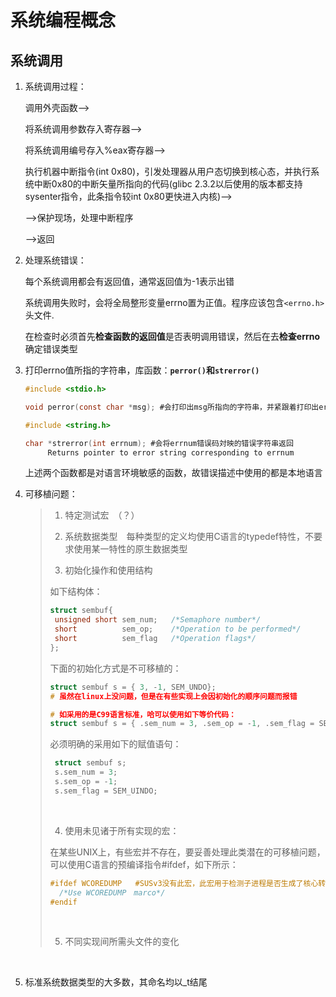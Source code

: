 # 系统编程概念

## 系统调用

1. 系统调用过程：

   调用外壳函数-->

   将系统调用参数存入寄存器-->

   将系统调用编号存入%eax寄存器-->

   执行机器中断指令(int 0x80)，引发处理器从用户态切换到核心态，并执行系统中断0x80的中断矢量所指向的代码(glibc 2.3.2以后使用的版本都支持sysenter指令，此条指令较int 0x80更快进入内核)-->

   -->保护现场，处理中断程序

   -->返回

2. 处理系统错误：

   每个系统调用都会有返回值，通常返回值为-1表示出错

   系统调用失败时，会将全局整形变量errno置为正值。程序应该包含```<errno.h>```头文件.

   在检查时必须首先**检查函数的返回值**是否表明调用错误，然后在去**检查errno**确定错误类型

3. 打印errno值所指的字符串，库函数：**```perror()```**和**```strerror()```**

   ```c
   #include <stdio.h>

   void perror(const char *msg); #会打印出msg所指向的字符串，并紧跟着打印出errno值対映的消息。

   #include <string.h>

   char *strerror(int errnum); #会将errnum错误码対映的错误字符串返回
   		Returns pointer to error string corresponding to errnum
   ```

   上述两个函数都是对语言环境敏感的函数，故错误描述中使用的都是本地语言

4. 可移植问题：

   >1. 特定测试宏　（？）
   >
   >2. 系统数据类型　每种类型的定义均使用C语言的typedef特性，不要求使用某一特性的原生数据类型
   >
   >3. 初始化操作和使用结构
   >
   >   如下结构体：
   >
   >   ```c++
   >   struct sembuf{
   >   	unsigned short sem_num;   /*Semaphore number*/
   >   	short          sem_op;    /*Operation to be performed*/
   >   	short          sem_flag   /*Operation flags*/
   >   };
   >   ```
   >
   >   下面的初始化方式是不可移植的：
   >
   >   ```c++
   >   struct sembuf s = { 3, -1, SEM_UNDO}; 
   >   # 虽然在linux上没问题，但是在有些实现上会因初始化的顺序问题而报错
   >
   >   # 如采用的是C99语言标准，哈可以使用如下等价代码：
   >   struct sembuf s = { .sem_num = 3, .sem_op = -1, .sem_flag = SEM_UNDO};
   >   ```
   >
   >   必须明确的采用如下的赋值语句：
   >
   >   ```c++
   >   	struct sembuf s;
   >   	s.sem_num = 3;
   >   	s.sem_op = -1;
   >   	s.sem_flag = SEM_UINDO;
   >   ```
   >
   >   ​
   >
   >4. 使用未见诸于所有实现的宏：
   >
   >   在某些UNIX上，有些宏并不存在，要妥善处理此类潜在的可移植问题，可以使用C语言的预编译指令#ifdef，如下所示：
   >
   >   ```c++
   >   #ifdef WCOREDUMP   #SUSv3没有此宏，此宏用于检测子进程是否生成了核心转储文件
   >     /*Use WCOREDUMP　marco*/
   >   #endif
   >   ```
   >
   >   ​
   >
   >5. 不同实现间所需头文件的变化

   ​

5. ​标准系统数据类型的大多数，其命名均以_t结尾